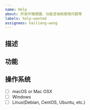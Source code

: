 ```yaml
---
name: Help
about: 开发环境搭建、功能咨询和使用问题等
labels: help-wanted
assignees: hailiang-wang
---
```



## 描述
<!-- 详细描述问题后优先处理解决！ 截图、错误日志等 -->

## 功能
<!-- 针对某功能，需要提供详细描述文档 -->

## 操作系统

- [ ] macOS or Mac OSX
- [ ] Windows
- [ ] Linux(Debian, CentOS, Ubuntu, etc.)
